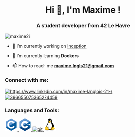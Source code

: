 <h1 align="center">Hi 👋, I'm Maxime !</h1>
<h3 align="center">A student developer from 42 Le Havre</h3>

<p align="left"> <img src="https://komarev.com/ghpvc/?username=maxime2i&label=Profile%20views&color=0e75b6&style=flat" alt="maxime2i" /> </p>

- 🔭 I’m currently working on [Inception](https://github.com/Maxime2i/Inception.git)

- 🌱 I’m currently learning **Dockers**

- 📫 How to reach me **maxime.lngls21@gmail.com**

<h3 align="left">Connect with me:</h3>
<p align="left">
<a href="https://linkedin.com/in/https://www.linkedin.com/in/maxime-langlois-21-/" target="blank"><img align="center" src="https://raw.githubusercontent.com/rahuldkjain/github-profile-readme-generator/master/src/images/icons/Social/linked-in-alt.svg" alt="https://www.linkedin.com/in/maxime-langlois-21-/" height="30" width="40" /></a>
<a href="https://discord.gg/396655075365224459" target="blank"><img align="center" src="https://raw.githubusercontent.com/rahuldkjain/github-profile-readme-generator/master/src/images/icons/Social/discord.svg" alt="396655075365224459" height="30" width="40" /></a>
</p>

<h3 align="left">Languages and Tools:</h3>
<p align="left"> <a href="https://www.cprogramming.com/" target="_blank" rel="noreferrer"> <img src="https://raw.githubusercontent.com/devicons/devicon/master/icons/c/c-original.svg" alt="c" width="40" height="40"/> </a> <a href="https://www.w3schools.com/cpp/" target="_blank" rel="noreferrer"> <img src="https://raw.githubusercontent.com/devicons/devicon/master/icons/cplusplus/cplusplus-original.svg" alt="cplusplus" width="40" height="40"/> </a> <a href="https://git-scm.com/" target="_blank" rel="noreferrer"> <img src="https://www.vectorlogo.zone/logos/git-scm/git-scm-icon.svg" alt="git" width="40" height="40"/> </a> <a href="https://www.linux.org/" target="_blank" rel="noreferrer"> <img src="https://raw.githubusercontent.com/devicons/devicon/master/icons/linux/linux-original.svg" alt="linux" width="40" height="40"/> </a> </p>

